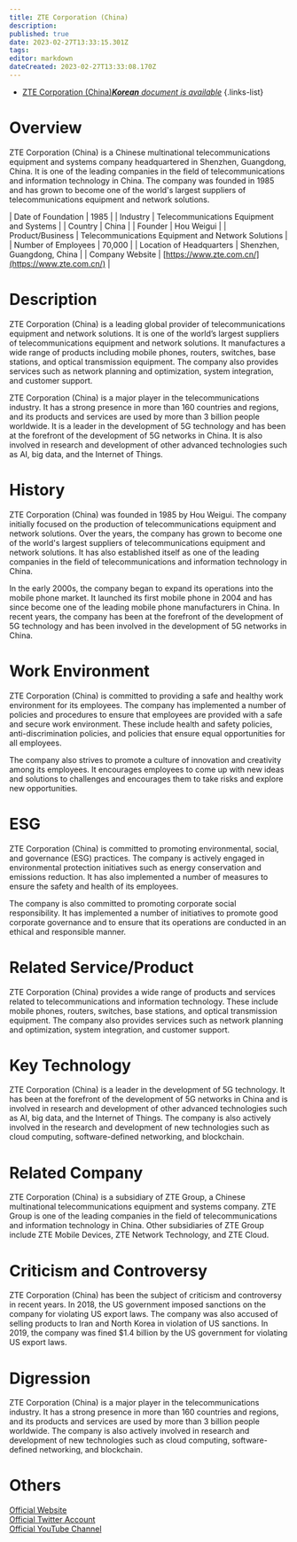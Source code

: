 ```yaml
---
title: ZTE Corporation (China)
description: 
published: true
date: 2023-02-27T13:33:15.301Z
tags: 
editor: markdown
dateCreated: 2023-02-27T13:33:08.170Z
---
```


- [ZTE Corporation (China)***Korean** document is available*](/ko/Knowledge-base/Dictionary/Company/zte-corporation-china)
{.links-list}


# Overview
ZTE Corporation (China) is a Chinese multinational telecommunications equipment and systems company headquartered in Shenzhen, Guangdong, China. It is one of the leading companies in the field of telecommunications and information technology in China. The company was founded in 1985 and has grown to become one of the world's largest suppliers of telecommunications equipment and network solutions. 

| Date of Foundation | 1985 |
| Industry | Telecommunications Equipment and Systems |
| Country | China |
| Founder | Hou Weigui |
| Product/Business | Telecommunications Equipment and Network Solutions |
| Number of Employees | 70,000 |
| Location of Headquarters | Shenzhen, Guangdong, China |
| Company Website | [https://www.zte.com.cn/](https://www.zte.com.cn/) |

# Description
ZTE Corporation (China) is a leading global provider of telecommunications equipment and network solutions. It is one of the world’s largest suppliers of telecommunications equipment and network solutions. It manufactures a wide range of products including mobile phones, routers, switches, base stations, and optical transmission equipment. The company also provides services such as network planning and optimization, system integration, and customer support. 

ZTE Corporation (China) is a major player in the telecommunications industry. It has a strong presence in more than 160 countries and regions, and its products and services are used by more than 3 billion people worldwide. It is a leader in the development of 5G technology and has been at the forefront of the development of 5G networks in China. It is also involved in research and development of other advanced technologies such as AI, big data, and the Internet of Things.

# History
ZTE Corporation (China) was founded in 1985 by Hou Weigui. The company initially focused on the production of telecommunications equipment and network solutions. Over the years, the company has grown to become one of the world's largest suppliers of telecommunications equipment and network solutions. It has also established itself as one of the leading companies in the field of telecommunications and information technology in China.

In the early 2000s, the company began to expand its operations into the mobile phone market. It launched its first mobile phone in 2004 and has since become one of the leading mobile phone manufacturers in China. In recent years, the company has been at the forefront of the development of 5G technology and has been involved in the development of 5G networks in China.

# Work Environment
ZTE Corporation (China) is committed to providing a safe and healthy work environment for its employees. The company has implemented a number of policies and procedures to ensure that employees are provided with a safe and secure work environment. These include health and safety policies, anti-discrimination policies, and policies that ensure equal opportunities for all employees.

The company also strives to promote a culture of innovation and creativity among its employees. It encourages employees to come up with new ideas and solutions to challenges and encourages them to take risks and explore new opportunities.

# ESG
ZTE Corporation (China) is committed to promoting environmental, social, and governance (ESG) practices. The company is actively engaged in environmental protection initiatives such as energy conservation and emissions reduction. It has also implemented a number of measures to ensure the safety and health of its employees.

The company is also committed to promoting corporate social responsibility. It has implemented a number of initiatives to promote good corporate governance and to ensure that its operations are conducted in an ethical and responsible manner.

# Related Service/Product
ZTE Corporation (China) provides a wide range of products and services related to telecommunications and information technology. These include mobile phones, routers, switches, base stations, and optical transmission equipment. The company also provides services such as network planning and optimization, system integration, and customer support.

# Key Technology
ZTE Corporation (China) is a leader in the development of 5G technology. It has been at the forefront of the development of 5G networks in China and is involved in research and development of other advanced technologies such as AI, big data, and the Internet of Things. The company is also actively involved in the research and development of new technologies such as cloud computing, software-defined networking, and blockchain.

# Related Company
ZTE Corporation (China) is a subsidiary of ZTE Group, a Chinese multinational telecommunications equipment and systems company. ZTE Group is one of the leading companies in the field of telecommunications and information technology in China. Other subsidiaries of ZTE Group include ZTE Mobile Devices, ZTE Network Technology, and ZTE Cloud.

# Criticism and Controversy
ZTE Corporation (China) has been the subject of criticism and controversy in recent years. In 2018, the US government imposed sanctions on the company for violating US export laws. The company was also accused of selling products to Iran and North Korea in violation of US sanctions. In 2019, the company was fined $1.4 billion by the US government for violating US export laws.

# Digression
ZTE Corporation (China) is a major player in the telecommunications industry. It has a strong presence in more than 160 countries and regions, and its products and services are used by more than 3 billion people worldwide. The company is also actively involved in research and development of new technologies such as cloud computing, software-defined networking, and blockchain.

# Others
[Official Website](https://www.zte.com.cn/)  
[Official Twitter Account](https://twitter.com/ZTECorporation)  
[Official YouTube Channel](https://www.youtube.com/user/ZTECorporation)